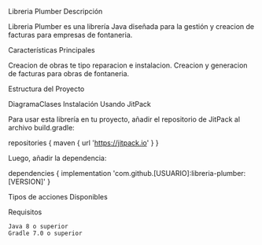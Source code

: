 Libreria Plumber
Descripción

Libreria Plumber es una librería Java diseñada para la gestión y creacion de facturas para empresas de fontaneria.

Características Principales

 Creacion de obras te tipo reparacion e instalacion.
 Creacion y generacion de facturas para obras de fontaneria.
 
Estructura del Proyecto

DiagramaClases
Instalación
Usando JitPack

Para usar esta librería en tu proyecto, añadir el repositorio de JitPack al archivo build.gradle:

repositories {
    maven { url 'https://jitpack.io' }
}

Luego, añadir la dependencia:

dependencies {
    implementation 'com.github.[USUARIO]:libreria-plumber:[VERSION]'
}

Tipos de acciones Disponibles

    

Requisitos

    Java 8 o superior
    Gradle 7.0 o superior
